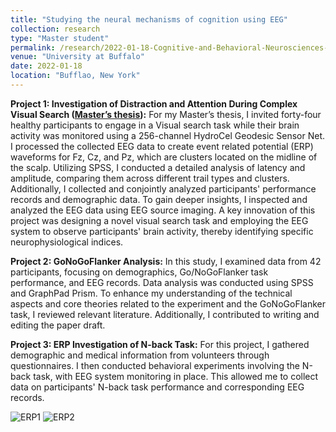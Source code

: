 ```yaml
---
title: "Studying the neural mechanisms of cognition using EEG"
collection: research
type: "Master student"
permalink: /research/2022-01-18-Cognitive-and-Behavioral-Neurosciences-Lab
venue: "University at Buffalo"
date: 2022-01-18
location: "Bufflao, New York"
---
```


**Project 1: Investigation of Distraction and Attention During Complex Visual Search ([Master’s thesis](https://shengkai24.github.io/publication/2023-05-10-Neural_Indices_of_Attention_and_Distraction_During_Visual_Search)):** For my Master’s thesis, I invited forty-four healthy participants to engage in a Visual search task while their brain activity was monitored using a 256-channel HydroCel Geodesic Sensor Net. I processed the collected EEG data to create event related potential (ERP) waveforms for Fz, Cz, and Pz, which are clusters located on the midline of the scalp. Utilizing SPSS, I conducted a detailed analysis of latency and amplitude, comparing them across different trail types and clusters. Additionally, I collected and conjointly analyzed participants' performance records and demographic data. To gain deeper insights, I inspected and analyzed the EEG data using EEG source imaging. A key innovation of this project was designing a novel visual search task and employing the EEG system to observe participants' brain activity, thereby identifying specific neurophysiological indices.

**Project 2: GoNoGoFlanker Analysis:** In this study, I examined data from 42 participants, focusing on demographics, Go/NoGoFlanker task performance, and EEG records. Data analysis was conducted using SPSS and GraphPad Prism. To enhance my understanding of the technical aspects and core theories related to the experiment and the GoNoGoFlanker task, I reviewed relevant literature. Additionally, I contributed to writing and editing the paper draft.

**Project 3: ERP Investigation of N-back Task:** For this project, I gathered demographic and medical information from volunteers through questionnaires. I then conducted behavioral experiments involving the N-back task, with EEG system monitoring in place. This allowed me to collect data on participants' N-back task performance and corresponding EEG records.

![ERP1](http://Shengkai24.github.io/images/ERP1.png)
![ERP2](http://Shengkai24.github.io/images/ERP2.jpg)
